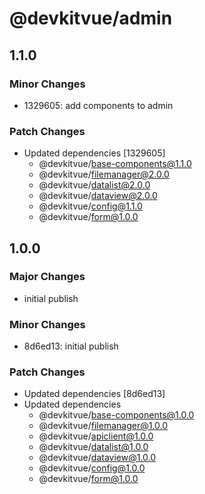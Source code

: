 # @devkitvue/admin

## 1.1.0

### Minor Changes

- 1329605: add components to admin

### Patch Changes

- Updated dependencies [1329605]
  - @devkitvue/base-components@1.1.0
  - @devkitvue/filemanager@2.0.0
  - @devkitvue/datalist@2.0.0
  - @devkitvue/dataview@2.0.0
  - @devkitvue/config@1.1.0
  - @devkitvue/form@1.0.0

## 1.0.0

### Major Changes

- initial publish

### Minor Changes

- 8d6ed13: initial publish

### Patch Changes

- Updated dependencies [8d6ed13]
- Updated dependencies
  - @devkitvue/base-components@1.0.0
  - @devkitvue/filemanager@1.0.0
  - @devkitvue/apiclient@1.0.0
  - @devkitvue/datalist@1.0.0
  - @devkitvue/dataview@1.0.0
  - @devkitvue/config@1.0.0
  - @devkitvue/form@1.0.0
